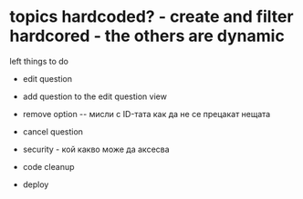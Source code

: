 # topics hardcoded? - create and filter hardcored - the others are dynamic

left things to do
- edit question
- add question to the edit question view

- remove option -- мисли с ID-тата как да не се прецакат нещата
- cancel question

- security - кой какво може да аксесва
- code cleanup
- deploy